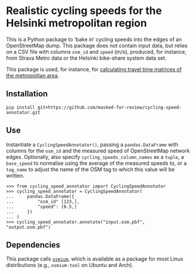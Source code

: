 # Realistic cycling speeds for the Helsinki metropolitan region

This is a Python package to ‘bake in’ cycling speeds into the edges of an
OpenStreetMap dump. This package does not contain input data, but relies on a
CSV file with columns `osm_id` and `speed` (m/s), produced, for instance, from
Strava Metro data or the Helsinki bike-share system data set.

This package is used, for instance, for [calculating travel time matrices of the
metropolitan
area](https://github.com/masked-for-review/helsinki-ttm-sdata-2024).


## Installation

```
pip install git+https://github.com/masked-for-review/cycling-speed-annotator.git
```


## Use

Instantiate a `CyclingSpeedAnnotator()`, passing a `pandas.DataFrame` with
columns for the `osm_id` and the measured speed of OpenStreetMap network edges.
Optionally, also specify `cycling_speeds_column_names` as a `tuple`, a
`base_speed` to normalise using the average of the measured speeds to, or a
`tag_name` to adjust the name of the OSM tag to which this value will be
written.

```
>>> from cycling_speed_annotator import CyclingSpeedAnnotator
>>> cycling_speed_annotator = CyclingSpeedAnnotator(
...     pandas.DataFrame({
...         "osm_id" [123,],
...         "speed": [6.5,]
...     })
... )
>>> cycling_speed_annotator.annotate("input.osm.pbf", "output.osm.pbf")
```


## Dependencies

This package calls [`osmium`](https://docs.osmcode.org/pyosmium/latest/ref_osmium.html), which is available as a package for most Linux distributions (e.g., `osmium-tool` on Ubuntu and Arch).
